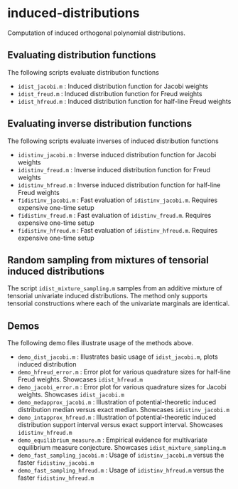 # induced-distributions
Computation of induced orthogonal polynomial distributions.

Evaluating distribution functions
---

The following scripts evaluate distribution functions
- `idist_jacobi.m` : Induced distribution function for Jacobi weights 
- `idist_freud.m`  : Induced distribution function for Freud weights
- `idist_hfreud.m` : Induced distribution function for half-line Freud weights

Evaluating inverse distribution functions
---

The following scripts evaluate inverses of induced distribution functions
- `idistinv_jacobi.m`  : Inverse induced distribution function for Jacobi weights
- `idistinv_freud.m`   : Inverse induced distribution function for Freud weights
- `idistinv_hfreud.m`  : Inverse induced distribution function for half-line Freud weights
- `fidistinv_jacobi.m` : Fast evaluation of `idistinv_jacobi.m`. Requires expensive one-time setup 
- `fidistinv_freud.m`  : Fast evaluation of `idistinv_freud.m`. Requires expensive one-time setup 
- `fidistinv_hfreud.m` : Fast evaluation of `idistinv_hfreud.m`. Requires expensive one-time setup 

Random sampling from mixtures of tensorial induced distributions
---

The script `idist_mixture_sampling.m` samples from an additive mixture of tensorial univariate induced distributions. The method only supports tensorial constructions where each of the univariate marginals are identical.

Demos
---

The following demo files illustrate usage of the methods above.
- `demo_dist_jacobi.m` : Illustrates basic usage of `idist_jacobi.m`, plots induced distribution
- `demo_hfreud_error.m` : Error plot for various quadrature sizes for half-line Freud weights. Showcases `idist_hfreud.m`
- `demo_jacobi_error.m` : Error plot for various quadrature sizes for Jacobi weights. Showcases `idist_jacobi.m`
- `demo_medapprox_jacobi.m` : Illustration of potential-theoretic induced distribution median versus exact median. Showcases `idistinv_jacobi.m`
- `demo_intapprox_hfreud.m` : Illustration of potential-theoretic induced distribution support interval versus exact support interval. Showcases `idistinv_hfreud.m`
- `demo_equilibrium_measure.m` : Empirical evidence for multivariate equilibrium measure conjecture. Showcases `idist_mixture_sampling.m`
- `demo_fast_sampling_jacobi.m` : Usage of `idistinv_jacobi.m` versus the faster `fidistinv_jacobi.m`
- `demo_fast_sampling_hfreud.m` : Usage of `idistinv_hfreud.m` versus the faster `fidistinv_hfreud.m`
